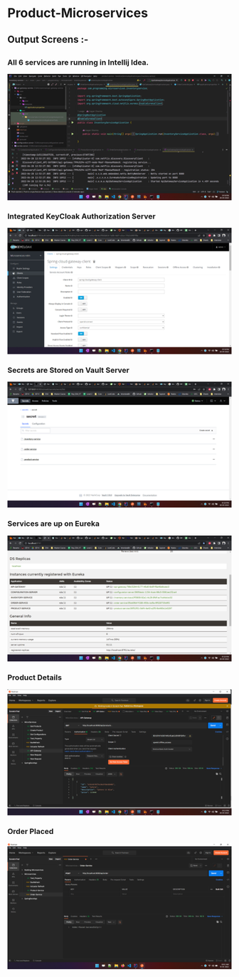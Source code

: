 # Product-Microservices
<h2>Output Screens :-<h2> 
<h3> All 6 services are running in Intellij Idea.</h3>
<p align="left">
  <img src="Images\Screenshot (294).png"/>
</p>
 <h3>Integrated KeyCloak Authorization Server </h3>
<p>
  <img src="Images\Screenshot (295).png" />
</p>
  <h3>Secrets are Stored on Vault Server</h3>
 <p>
  <img src="Images\Screenshot (297).png" />
  </p>
   <h3>Services are up on Eureka</h3>
  <p>
  <img src="Images\Screenshot (298).png" />
</p>
  <h3>Product Details</h3>
  <p>
  <img src="Images\Screenshot (299).png" />
</p>
  <h3>Order Placed</h3>
  <p>
  <img src="Images\Screenshot (300).png" />
</p>
